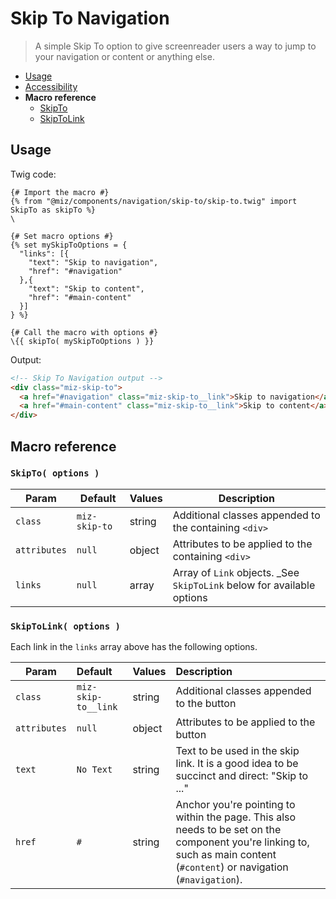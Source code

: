 # Skip To Navigation

> A simple Skip To option to give screenreader users a way to jump to your navigation or content or anything else.

- [Usage](#usage)
- [Accessibility](#accessibility-)
- **Macro reference**
  - [SkipTo](#skipto-options-)
  - [SkipToLink](#skiptolink-options-)

## Usage

Twig code:

```twig
{# Import the macro #}
{% from "@miz/components/navigation/skip-to/skip-to.twig" import SkipTo as skipTo %}
\

{# Set macro options #}
{% set mySkipToOptions = {
  "links": [{
    "text": "Skip to navigation",
    "href": "#navigation"
  },{
    "text": "Skip to content",
    "href": "#main-content"
  }]
} %}

{# Call the macro with options #}
\{{ skipTo( mySkipToOptions ) }}
```

Output:

```html
<!-- Skip To Navigation output -->
<div class="miz-skip-to">
  <a href="#navigation" class="miz-skip-to__link">Skip to navigation</a>
  <a href="#main-content" class="miz-skip-to__link">Skip to content</a>
</div>
```

## Macro reference

### `SkipTo( options )`

| Param        | Default       | Values | Description                                                            |
|--------------|---------------|--------|------------------------------------------------------------------------|
| `class`      | `miz-skip-to` | string | Additional classes appended to the containing `<div>`                  |
| `attributes` | `null`        | object | Attributes to be applied to the containing `<div>`                     |
| `links`      | `null`        | array  | Array of `Link` objects. _See `SkipToLink` below for available options |

### `SkipToLink( options )`

Each link in the `links` array above has the following options.

Param        | Default             | Values | Description
-------------|:--------------------|:-------|:-------------------------------------------------------------------------------------------------------------------------------------------------------------------------
`class`      | `miz-skip-to__link` | string | Additional classes appended to the button
`attributes` | `null`              | object | Attributes to be applied to the button
`text`       | `No Text`           | string | Text to be used in the skip link. It is a good idea to be succinct and direct: "Skip to ..."
`href`       | `#`                 | string | Anchor you're pointing to within the page. This also needs to be set on the component you're linking to, such as main content (`#content`) or navigation (`#navigation`).
